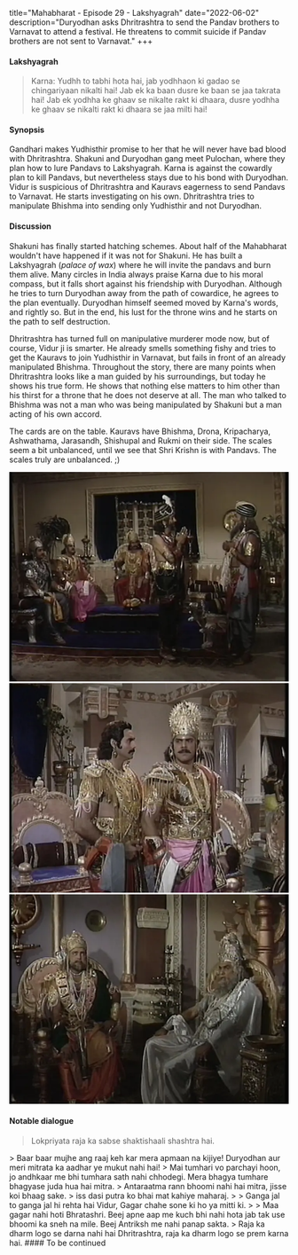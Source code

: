 title="Mahabharat - Episode 29 - Lakshyagrah"
date="2022-06-02"
description="Duryodhan asks Dhritrashtra to send the Pandav brothers to Varnavat to attend a festival. He threatens to commit suicide if Pandav brothers are not sent to Varnavat."
+++
#### Lakshyagrah
>  Karna: Yudhh to tabhi hota hai, jab yodhhaon ki gadao se chingariyaan nikalti hai! Jab ek ka baan dusre ke baan se jaa takrata hai! Jab ek yodhha ke ghaav se nikalte rakt ki dhaara, dusre yodhha ke ghaav se nikalti rakt ki dhaara se jaa milti hai! 

#### Synopsis 
Gandhari  makes Yudhisthir promise to her that he will never have
bad blood with Dhritrashtra. Shakuni and Duryodhan gang meet Pulochan, where
they plan how to lure Pandavs to Lakshyagrah. Karna is against the cowardly
plan to kill Pandavs, but nevertheless stays due to his bond with Duryodhan.
Vidur is suspicious of Dhritrashtra and Kauravs eagerness to send Pandavs to
Varnavat. He starts investigating on his own. Dhritrashtra tries to manipulate
Bhishma into sending only Yudhisthir and not Duryodhan.

#### Discussion 
Shakuni has finally started hatching schemes. About half of the Mahabharat
wouldn't have happened if it was not for Shakuni. He has built a Lakshyagrah
(_palace of wax_) where he will invite the pandavs and burn them alive. Many
circles in India always praise Karna due to his moral compass, but it falls
short against his friendship with Duryodhan. Although he tries to turn
Duryodhan away from the path of cowardice, he agrees to the plan eventually. 
Duryodhan himself seemed moved by Karna's words, and rightly so. But in the
end, his lust for the throne wins and he starts on the path to self
destruction. 

Dhritrashtra has turned full on manipulative murderer mode now, but of course,
Vidur ji is smarter. He already smells something fishy and tries to get the
Kauravs to join Yudhisthir in Varnavat, but fails in front of an already
manipulated Bhishma. Throughout the story, there are many points when
Dhritrashtra looks like a man guided by his surroundings, but today he shows
his true form. He shows that nothing else matters to him other than his thirst
for a throne that he does not deserve at all. The man who talked to Bhishma
was not a man who was being manipulated by Shakuni but a man acting of his own
accord. 

The cards are on the table. Kauravs have Bhishma, Drona, Kripacharya,
Ashwathama, Jarasandh, Shishupal and Rukmi on their side. The scales seem a bit
unbalanced, until we see that Shri Krishn is with Pandavs. The scales truly are
unbalanced. ;)

![Duryodhan gang meets Pulochan](/static/images/mahabharat/ep_29_1.webp)
![Karna tries to turn Duryodhan](/static/images/mahabharat/ep_29_3.webp)
![Dhritrashtra gets Bhishma to send Pandavs](/static/images/mahabharat/ep_29_4.webp)

#### Notable dialogue
> Lokpriyata raja ka sabse shaktishaali shashtra hai.

<!------!>

> Baar baar mujhe ang raaj keh kar mera apmaan na kijiye! Duryodhan aur meri mitrata ka aadhar ye mukut nahi hai!

<!------!>

> Mai tumhari vo parchayi hoon, jo andhkaar me bhi tumhara sath nahi chhodegi. Mera bhagya tumhare bhagyase juda hua hai mitra.

<!------!>

> Antaraatma rann bhoomi nahi hai mitra, jisse koi bhaag sake.

<!------!>

> iss dasi putra ko bhai mat kahiye maharaj. 
>
> Ganga jal to ganga jal hi rehta hai Vidur, Gagar chahe sone ki ho ya mitti ki.
>
> Maa gagar nahi hoti Bhratashri. Beej apne aap me kuch bhi nahi hota jab tak use bhoomi ka sneh na mile. Beej Antriksh me nahi panap sakta. 

<!------!>

> Raja ka dharm logo se darna nahi hai Dhritrashtra, raja ka dharm logo se prem karna hai.
<!------!>


#### To be continued

